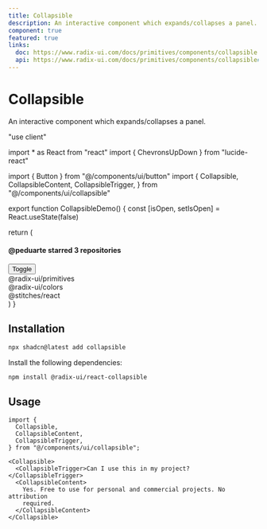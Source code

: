 ```yaml
---
title: Collapsible
description: An interactive component which expands/collapses a panel.
component: true
featured: true
links:
  doc: https://www.radix-ui.com/docs/primitives/components/collapsible
  api: https://www.radix-ui.com/docs/primitives/components/collapsible#api-reference
---
```


# Collapsible

An interactive component which expands/collapses a panel.

"use client"

import \* as React from "react"
import { ChevronsUpDown } from "lucide-react"

import { Button } from "@/components/ui/button"
import {
Collapsible,
CollapsibleContent,
CollapsibleTrigger,
} from "@/components/ui/collapsible"

export function CollapsibleDemo() {
const [isOpen, setIsOpen] = React.useState(false)

return (
<Collapsible
      open={isOpen}
      onOpenChange={setIsOpen}
      className="flex w-[350px] flex-col gap-2"
    >

<div className="flex items-center justify-between gap-4 px-4">
<h4 className="text-sm font-semibold">
@peduarte starred 3 repositories
</h4>
<CollapsibleTrigger asChild>
<Button variant="ghost" size="icon" className="size-8">
<ChevronsUpDown />
<span className="sr-only">Toggle</span>
</Button>
</CollapsibleTrigger>
</div>
<div className="rounded-md border px-4 py-2 font-mono text-sm">
@radix-ui/primitives
</div>
<CollapsibleContent className="flex flex-col gap-2">
<div className="rounded-md border px-4 py-2 font-mono text-sm">
@radix-ui/colors
</div>
<div className="rounded-md border px-4 py-2 font-mono text-sm">
@stitches/react
</div>
</CollapsibleContent>
</Collapsible>
)
}

## Installation

```bash
npx shadcn@latest add collapsible
```

Install the following dependencies:

```bash
npm install @radix-ui/react-collapsible
```

## Usage

```tsx showLineNumbers
import {
  Collapsible,
  CollapsibleContent,
  CollapsibleTrigger,
} from "@/components/ui/collapsible";
```

```tsx showLineNumbers
<Collapsible>
  <CollapsibleTrigger>Can I use this in my project?</CollapsibleTrigger>
  <CollapsibleContent>
    Yes. Free to use for personal and commercial projects. No attribution
    required.
  </CollapsibleContent>
</Collapsible>
```

